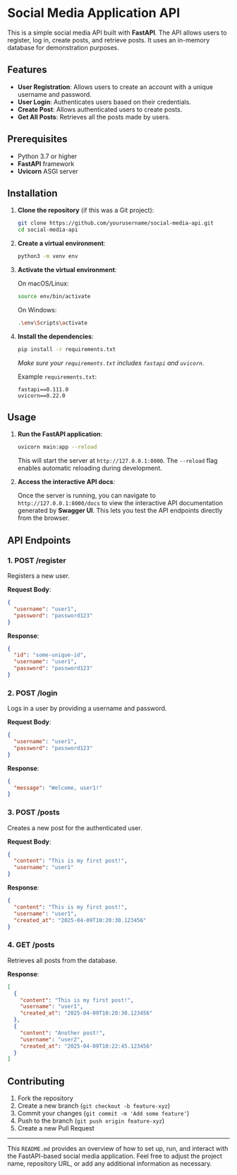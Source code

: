 # Social Media Application API

This is a simple social media API built with **FastAPI**. The API allows users to register, log in, create posts, and retrieve posts. It uses an in-memory database for demonstration purposes.

## Features
- **User Registration**: Allows users to create an account with a unique username and password.
- **User Login**: Authenticates users based on their credentials.
- **Create Post**: Allows authenticated users to create posts.
- **Get All Posts**: Retrieves all the posts made by users.

## Prerequisites

- Python 3.7 or higher
- **FastAPI** framework
- **Uvicorn** ASGI server

## Installation

1. **Clone the repository** (if this was a Git project):

   ```bash
   git clone https://github.com/yourusername/social-media-api.git
   cd social-media-api
   ```

2. **Create a virtual environment**:

   ```bash
   python3 -m venv env
   ```

3. **Activate the virtual environment**:

   On macOS/Linux:
   ```bash
   source env/bin/activate
   ```

   On Windows:
   ```bash
   .\env\Scripts\activate
   ```

4. **Install the dependencies**:

   ```bash
   pip install -r requirements.txt
   ```

   *Make sure your `requirements.txt` includes `fastapi` and `uvicorn`*.

   Example `requirements.txt`:
   ```
   fastapi==0.111.0
   uvicorn==0.22.0
   ```

## Usage

1. **Run the FastAPI application**:

   ```bash
   uvicorn main:app --reload
   ```

   This will start the server at `http://127.0.0.1:8000`. The `--reload` flag enables automatic reloading during development.

2. **Access the interactive API docs**:

   Once the server is running, you can navigate to `http://127.0.0.1:8000/docs` to view the interactive API documentation generated by **Swagger UI**. This lets you test the API endpoints directly from the browser.

## API Endpoints

### 1. **POST /register**
Registers a new user.

**Request Body**:
```json
{
  "username": "user1",
  "password": "password123"
}
```

**Response**:
```json
{
  "id": "some-unique-id",
  "username": "user1",
  "password": "password123"
}
```

### 2. **POST /login**
Logs in a user by providing a username and password.

**Request Body**:
```json
{
  "username": "user1",
  "password": "password123"
}
```

**Response**:
```json
{
  "message": "Welcome, user1!"
}
```

### 3. **POST /posts**
Creates a new post for the authenticated user.

**Request Body**:
```json
{
  "content": "This is my first post!",
  "username": "user1"
}
```

**Response**:
```json
{
  "content": "This is my first post!",
  "username": "user1",
  "created_at": "2025-04-09T10:20:30.123456"
}
```

### 4. **GET /posts**
Retrieves all posts from the database.

**Response**:
```json
[
  {
    "content": "This is my first post!",
    "username": "user1",
    "created_at": "2025-04-09T10:20:30.123456"
  },
  {
    "content": "Another post!",
    "username": "user2",
    "created_at": "2025-04-09T10:22:45.123456"
  }
]
```

## Contributing

1. Fork the repository
2. Create a new branch (`git checkout -b feature-xyz`)
3. Commit your changes (`git commit -m 'Add some feature'`)
4. Push to the branch (`git push origin feature-xyz`)
5. Create a new Pull Request


---

This `README.md` provides an overview of how to set up, run, and interact with the FastAPI-based social media application. Feel free to adjust the project name, repository URL, or add any additional information as necessary.

